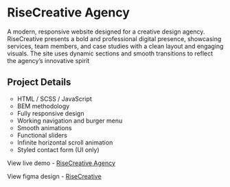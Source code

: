 <h1>RiseCreative Agency</h1>
<p>A modern, responsive website designed for a creative design agency.
RiseCreative presents a bold and professional digital presence, showcasing services, team members,
and case studies with a clean layout and engaging visuals.
The site uses dynamic sections and smooth transitions to reflect the agency’s innovative spirit</p>

<h2>Project Details</h2>
<ul style="list-style: circle;">
  <li>HTML / SCSS / JavaScript</li>
  <li>BEM methodology</li>
  <li>Fully responsive design</li>
  <li>Working navigation and burger menu</li>
  <li>Smooth animations</li>
  <li>Functional sliders</li>
  <li>Infinite horizontal scroll animation</li>
  <li>Styled contact form (UI only)</li>
</ul>

<p>View live demo - <a href="https://wadyaua.github.io/portfolio/RiseCreative/" target="_blank">RiseCreative Agency</a></p>
<p>View figma design - <a target="_blank" href="https://www.figma.com/design/nWar2pi1uRlukPW06RxqG4/Rise-Creative-agency--Copy---Copy---Copy-?node-id=0-1&t=E3x9XhBu81nZf6RY-1">RiseCreative</a></p>
